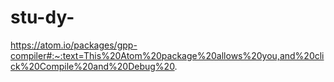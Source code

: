 # stu-dy-
https://atom.io/packages/gpp-compiler#:~:text=This%20Atom%20package%20allows%20you,and%20click%20Compile%20and%20Debug%20.
